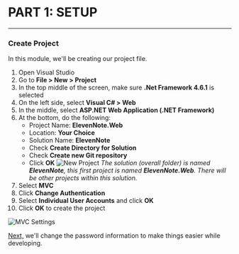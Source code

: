 # PART 1: SETUP
---
### Create Project
In this module, we'll be creating our project file.

1.  Open Visual Studio
2.  Go to **File > New > Project**
3.  In the top middle of the screen, make sure **.Net Framework 4.6.1** is selected
4.  On the left side, select **Visual C# > Web**
5.  In the middle, select **ASP.NET Web Application (.NET Framework)**
6.  At the bottom, do the following:
    - Project Name: **ElevenNote.Web**
    - Location: **Your Choice** 
    - Solution Name: **ElevenNote**
    - Check **Create Directory for Solution**
    - Check **Create new Git repository**
    - Click **OK**
    ![New Project](/assets/1.0-A.png)
*The solution (overall folder) is named **_ElevenNote_**, this first project is named **_ElevenNote.Web_**. There will be other projects within this solution.*
7. Select **MVC**
8. Click **Change Authentication**
9. Select **Individual User Accounts** and click **OK**
10. Click **OK** to create the project

![MVC Settings](/assets/1.0-B.png)

[Next,](1.1-PasswordInformation.md) we'll change the password information to make things easier while developing.